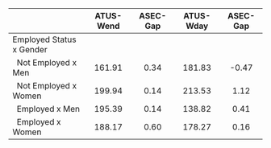 
|                      |    ATUS-Wend |     ASEC-Gap |    ATUS-Wday |     ASEC-Gap |
| -------------------- | :----------: | :----------: | :----------: | :----------: |
| Employed Status x Gender |              |              |              |              |
| &nbsp;&nbsp;Not Employed x Men |       161.91 |         0.34 |       181.83 |        -0.47 |
| &nbsp;&nbsp;Not Employed x Women |       199.94 |         0.14 |       213.53 |         1.12 |
| &nbsp;&nbsp;Employed x Men |       195.39 |         0.14 |       138.82 |         0.41 |
| &nbsp;&nbsp;Employed x Women |       188.17 |         0.60 |       178.27 |         0.16 |

